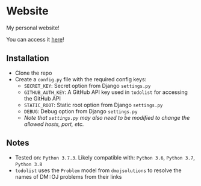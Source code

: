 # Website

My personal website!

You can access it [here](http://mosesxu.ca)!

## Installation

- Clone the repo
- Create a `config.py` file with the required config keys:
    - `SECRET_KEY`: Secret option from Django `settings.py`
    - `GITHUB_AUTH_KEY`: A GitHub API key used in `todolist` for accessing the GitHub API
    - `STATIC_ROOT`: Static root option from Django `settings.py`
    - `DEBUG`: Debug option from Django `settings.py`
    - *Note that `settings.py` may also need to be modified to change the allowed hosts, port, etc.*

## Notes

- Tested on: `Python 3.7.3`.  Likely compatible with: `Python 3.6`, `Python 3.7`, `Python 3.8`
- `todolist` uses the `Problem` model from `dmojsolutions` to resolve the names of DM::OJ problems from their links
